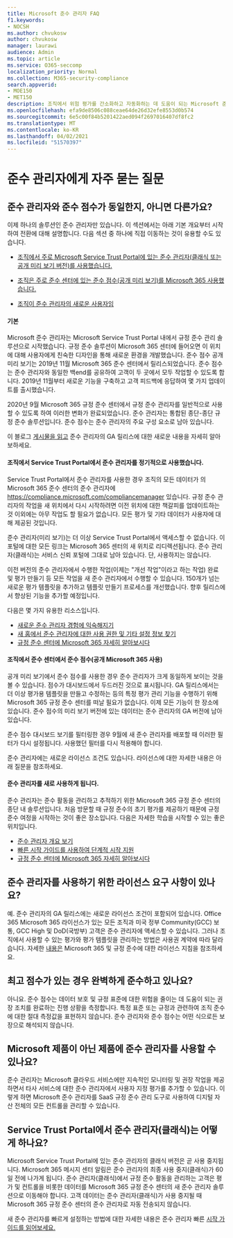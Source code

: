 ```yaml
---
title: Microsoft 준수 관리자 FAQ
f1.keywords:
- NOCSH
ms.author: chvukosw
author: chvukosw
manager: laurawi
audience: Admin
ms.topic: article
ms.service: O365-seccomp
localization_priority: Normal
ms.collection: M365-security-compliance
search.appverid:
- MOE150
- MET150
description: 조직에서 위험 평가를 간소화하고 자동화하는 데 도움이 되는 Microsoft 준수 관리자에 대한 질문과 대답을 찾아보는 것이 도움이 됩니다.
ms.openlocfilehash: efa9de8506c088ceae64de26d32efe8553d0b574
ms.sourcegitcommit: 6e5c00f84b5201422aed094f2697016407df8fc2
ms.translationtype: MT
ms.contentlocale: ko-KR
ms.lasthandoff: 04/02/2021
ms.locfileid: "51570397"
---
```

# <a name="compliance-manager-frequently-asked-questions"></a>준수 관리자에게 자주 묻는 질문

## <a name="is-compliance-manager-and-compliance-score-the-same-thing-or-are-they-different"></a>준수 관리자와 준수 점수가 동일한지, 아니면 다른가요?

이제 하나의 솔루션인 준수 관리자만 있습니다. 이 섹션에서는 아래 기본 개요부터 시작하여 전환에 대해 설명합니다. 다음 섹션 중 하나에 직접 이동하는 것이 유용할 수도 있습니다.

- [조직에서 주로 Microsoft Service Trust Portal에 있는 준수 관리자(클래식 또는 공개 미리 보기 버전)를 사용했습니다.](#your-organization-regularly-used-compliance-manager-in-the-service-trust-portal)

- [조직은 주로 준수 센터에 있는 준수 점수(공개 미리 보기)를 Microsoft 365 사용했습니다.](#your-organization-used-compliance-score-public-preview-in-the-microsoft-365-compliance-center)

- [조직이 준수 관리자의 새로운 사용자임](#youre-new-to-compliance-manager
)
#### <a name="the-basics"></a>기본

Microsoft 준수 관리자는 Microsoft Service Trust Portal 내에서 규정 준수 관리 솔루션으로 시작했습니다.  규정 준수 솔루션이 Microsoft 365 센터에 들어오면 이 위치에 대해 사용자에게 친숙한 디자인을 통해 새로운 환경을 개발했습니다. 준수 점수 공개 미리 보기는 2019년 11월 Microsoft 365 준수 센터에서 릴리스되었습니다. 준수 점수는 준수 관리자와 동일한 백end를 공유하여 고객이 두 곳에서 모두 작업할 수 있도록 합니다. 2019년 11월부터 새로운 기능을 구축하고 고객 피드백에 응답하여 몇 가지 업데이트를 출시했습니다.

2020년 9월 Microsoft 365 규정 준수 센터에서 규정 준수 관리자를 일반적으로 사용할 수 있도록 하여 이러한 변화가 완료되었습니다. 준수 관리자는 통합된 종단-종단 규정 준수 솔루션입니다. 준수 점수는 준수 관리자의 주요 구성 요소로 남아 있습니다.

이 블로그 [게시물을 읽고](https://aka.ms/compliancemanager/GAblog) 준수 관리자의 GA 릴리스에 대한 새로운 내용을 자세히 알아보하세요.

#### <a name="your-organization-regularly-used-compliance-manager-in-the-service-trust-portal"></a>조직에서 Service Trust Portal에서 준수 관리자를 정기적으로 사용했습니다.

Service Trust Portal에서 준수 관리자를 사용한 경우 조직의 모든 데이터가 의 Microsoft 365 준수 센터의 준수 관리자에 https://compliance.microsoft.com/compliancemanager 있습니다. 규정 준수 관리자의 작업을 새 위치에서 다시 시작하려면 이전 위치에 대한 책갈피를 업데이트하는 것 이외에는 아무 작업도 할 필요가 없습니다. 모든 평가 및 기타 데이터가 사용자에 대해 제공된 것입니다.

준수 관리자(미리 보기)는 더 이상 Service Trust Portal에서 액세스할 수 없습니다. 이 포털에 대한 모든 링크는 Microsoft 365 센터의 새 위치로 리디렉션됩니다. 준수 관리자(클래식)는 서비스 신뢰 포털에 그대로 남아 있습니다. 단, 사용하지는 않습니다.

이전 버전의 준수 관리자에서 수행한 작업(이제는 "개선 작업"이라고 하는 작업) 완료 및 평가 만들기 등 모든 작업을 새 준수 관리자에서 수행할 수 있습니다. 150개가 넘는 새로운 평가 템플릿을 추가하고 템플릿 만들기 프로세스를 개선했습니다. 향후 릴리스에서 향상된 기능을 추가할 예정입니다.

다음은 몇 가지 유용한 리소스입니다.

- [새로운 준수 관리자 경험에 익숙해지기](compliance-manager-setup.md#understand-the-compliance-manager-dashboard)
- [새 홈에서 준수 관리자에 대한 사용 권한 및 기타 설정 정보 찾기](compliance-manager-setup.md#who-can-access-compliance-manager)
- [규정 준수 센터에 Microsoft 365 자세히 알아보시다](microsoft-365-compliance-center.md)

#### <a name="your-organization-used-compliance-score-public-preview-in-the-microsoft-365-compliance-center"></a>조직에서 준수 센터에서 준수 점수(공개 Microsoft 365 사용)

공개 미리 보기에서 준수 점수를 사용한 경우 준수 관리자가 크게 동일하게 보이는 것을 볼 수 있습니다. 점수가 대시보드에서 두드러진 것으로 표시됩니다. GA 릴리스에서는 더 이상 평가용 템플릿을 만들고 수정하는 등의 특정 평가 관리 기능을 수행하기 위해 Microsoft 365 규정 준수 센터를 떠날 필요가 없습니다. 이제 모든 기능이 한 장소에 있습니다. 준수 점수의 미리 보기 버전에 있는 데이터는 준수 관리자의 GA 버전에 남아 있습니다.

준수 점수 대시보드 보기를 필터링한 경우 9월에 새 준수 관리자를 배포할 때 이러한 필터가 다시 설정됩니다. 사용했던 필터를 다시 적용해야 합니다.

준수 관리자에는 새로운 라이선스 조건도 있습니다. 라이선스에 대한 자세한 내용은 아래 질문을 참조하세요.

#### <a name="youre-new-to-compliance-manager"></a>준수 관리자를 새로 사용하게 됩니다.

준수 관리자는 준수 활동을 관리하고 추적하기 위한 Microsoft 365 규정 준수 센터의 종단 내 솔루션입니다. 처음 방문할 때 규정 준수의 초기 평가를 제공하기 때문에 규정 준수 여정을 시작하는 것이 좋은 장소입니다. 다음은 자세한 학습을 시작할 수 있는 좋은 위치입니다.

- [준수 관리자 개요 보기](compliance-manager.md)
- [빠른 시작 가이드를 사용하여 단계적 시작 지원](compliance-manager-quickstart.md)
- [규정 준수 센터에 Microsoft 365 자세히 알아보시다](microsoft-365-compliance-center.md)

## <a name="are-there-licensing-requirements-for-using-compliance-manager"></a>준수 관리자를 사용하기 위한 라이선스 요구 사항이 있나요?

예. 준수 관리자의 GA 릴리스에는 새로운 라이선스 조건이 포함되어 있습니다. Office 365 Microsoft 365 라이선스가 있는 모든 조직과 미국 정부 Community(GCC) 보통, GCC High 및 DoD(국방부) 고객은 준수 관리자에 액세스할 수 있습니다. 그러나 조직에서 사용할 수 있는 평가와 평가 템플릿을 관리하는 방법은 사용권 계약에 따라 달라 습니다. 자세한 [내용은](/office365/servicedescriptions/microsoft-365-service-descriptions/microsoft-365-tenantlevel-services-licensing-guidance/microsoft-365-security-compliance-licensing-guidance) Microsoft 365 및 규정 준수에 대한 라이선스 지침을 참조하세요.

## <a name="if-i-have-a-high-score-does-it-mean-im-fully-compliant"></a>최고 점수가 있는 경우 완벽하게 준수하고 있나요?

아니요. 준수 점수는 데이터 보호 및 규정 표준에 대한 위험을 줄이는 데 도움이 되는 권장 조치를 완료하는 진행 상황을 측정합니다. 특정 표준 또는 규정과 관련하여 조직 준수에 대한 절대 측정값을 표현하지 않습니다. 준수 관리자와 준수 점수는 어떤 식으로든 보장으로 해석되지 않습니다.

## <a name="can-i-use-compliance-manager-for-non-microsoft-products"></a>Microsoft 제품이 아닌 제품에 준수 관리자를 사용할 수 있나요?

준수 관리자는 Microsoft 클라우드 서비스에만 지속적인 모니터링 및 권장 작업을 제공하면서 타사 서비스에 대한 준수 관리자에서 사용자 지정 평가를 추가할 수 있습니다. 이렇게 하면 Microsoft 준수 관리자를 SaaS 규정 준수 관리 도구로 사용하여 디지털 자산 전체의 모든 컨트롤을 관리할 수 있습니다.

## <a name="whats-happening-to-compliance-manager-classic-in-the-service-trust-portal"></a>Service Trust Portal에서 준수 관리자(클래식)는 어떻게 하나요?

Microsoft Service Trust Portal에 있는 준수 관리자의 클래식 버전은 곧 사용 중지됩니다. Microsoft 365 메시지 센터 알림은 준수 관리자의 최종 사용 중지(클래식)가 60일 전에 나가게 됩니다. 준수 관리자(클래식)에서 규정 준수 활동을 관리하는 고객은 평가 및 컨트롤을 비롯한 데이터를 Microsoft 365 규정 준수 센터의 새 준수 관리자 솔루션으로 이동해야 합니다. 고객 데이터는 준수 관리자(클래식)가 사용 중지될 때 Microsoft 365 규정 준수 센터의 준수 관리자로 자동 전송되지 않습니다.

새 준수 관리자를 빠르게 설정하는 방법에 대한 자세한 내용은 준수 관리자 빠른 [시작 가이드를 읽어보세요.](compliance-manager-quickstart.md)